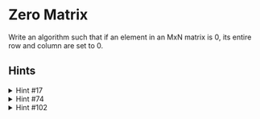# Zero Matrix

Write an algorithm such that if an element in an MxN matrix is 0, its entire row and column are set to 0.

## Hints

<details>
  <summary>Hint #17</summary>
  If you just cleared the rows and columns as you found 0s, you'd likely wind up clearing the whole matrix. Try finding the cells with zeros first before making any changes to the matrix.
</details>

<details>
  <summary>Hint #74</summary>
  Can you use O(N) additional space instead of O(N²)? What information do you really need from the list of cells that are zero?
</details>

<details>
  <summary>Hint #102</summary>
  You probably need some data storage to maintain a list of the rows and columns that need to be zeroed. Can you reduce the additional space usage to O(1) by using the matrix itself for data storage?
</details>
